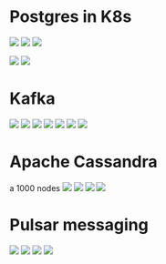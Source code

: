 # Postgres in K8s
![](./postgress.png)
![](./WhyPostgress.png)
![](./cloudNativePG.png)

![](./Screenshot%202022-05-16%20131017.png)
![](./Screenshot%202022-05-16%20131027.png)

# Kafka
![](./kafka%20arch.png)
![](./kafla%20lessons.png)
![](./kafla%20lessons1.png)
![](./kafla%20lessons2.png)
![](./kafla%20lessons3.png)
![](./kafla%20lessons4.png)
![](./kafla%20lessons5.png)

# Apache Cassandra
a 1000 nodes
![](./cassendra1.png)
![](./cassendra2.png)
![](./cassendra3.png)
![](./cassendra4.png)

# Pulsar messaging
![](./pulsar.png)
![](./pulsar1.png)
![](./pulsar2.png)
![](./pulsar3.png)

